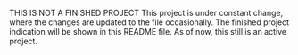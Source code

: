THIS IS NOT A FINISHED PROJECT
This project is under constant change, where the changes are updated to the file occasionally.
The finished project indication will be shown in this README file.
As of now, this still is an active project.
